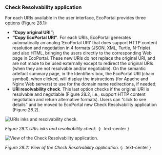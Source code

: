 ### Check Resolvability application

For each URIs available in the user interface, EcoPortal provides three options (Figure 28.1):
- __“Copy original URI”;__
- __“Copy EcoPortal URI”__. For each URIs, EcoPortal generates automatically an analog ‘EcoPortal URI’ that does support HTTP content resolution and negotiation in 4 formats (JSON, XML, Turtle, N-Triple) and also HTML, bringing the users directly to the corresponding Web page in EcoPortal. These new URIs do not replace the original URI, and are not made to be used externally except to redirect the original URIs (when they are not resolvable and/or negotiable). On the semantic artefact summary page, in the Identifiers box, the EcoPortal URI (chain symbol), when clicked, will display the instructions (for Apache and Nginx Web servers) to use for the domain name redirections, if needed;
- __URI resolvability check__. This last option checks if the original URI is resolvable and negotiable (Figure 28.2, i.e., support HTTP content negotiation and return alternative formats). Users can “click to see details” and be moved to EcoPortal new Check Resolvability application (Figure 28.2).

![URIs inks and resolvability check.]({{site.figures_link}}/{{page.portal}}/Figure28.1.png)

_Figure 28.1: URIs inks and resolvability check._
{: .text-center }

![View of the Check Resolvability application.]({{site.figures_link}}/{{page.portal}}/Figure28.2.png)

_Figure 28.2: View of the Check Resolvability application._
{: .text-center }